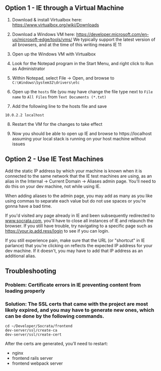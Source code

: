 ## Option 1 - IE through a Virtual Machine

1. Download & install Virtualbox here: https://www.virtualbox.org/wiki/Downloads

2. Download a Windows VM here: https://developer.microsoft.com/en-us/microsoft-edge/tools/vms/
We typically support the latest version of all browsers, and at the time of this writing means IE 11

3. Open up the Windows VM with Virtualbox

4. Look for the Notepad program in the Start Menu, and right click to Run as Administrator

5. Within Notepad, select File → Open, and browse to `C:\Windows\System32\drivers\etc`

6. Open up the `hosts` file (you may have change the file type next to `File name` to `All Files` from `Text Documents (*.txt)`

7. Add the following line to the hosts file and save
```
10.0.2.2 localhost
```

8. Restart the VM for the changes to take effect

9. Now you should be able to open up IE and browse to https://localhost assuming your local stack is running on your host machine without issues

## Option 2 - Use IE Test Machines
Add the static IP address by which your machine is known when it is connected
to the same network that the IE test machines are using, as an alias in the
Internal -> Current Domain -> Aliases admin page. You'll need to do this on
your dev machine, not while using IE.

When adding aliases to the admin page, you may add as many as you like using
commas to separate each value but do not use spaces or you're gonna have a
bad time.

If you'd visited any page already in IE and been subsequently redirected
to www.socrata.com, you'll have to close all instances of IE and relaunch the
browser. If you still have trouble, try navigating to a specific page such as
https://your.ip.add.ress/login to see if you can login.

If you still experience pain, make sure that the URL (or "shortcut" in IE
parlance) that you're clicking on reflects the expected IP address for your dev
machine. If it doesn't, you may have to add that IP address as an additional
alias.

## Troubleshooting

### Problem: Certificate errors in IE preventing content from loading properly

### Solution: The SSL certs that came with the project are most likely expired, and you may have to generate new ones, which can be done by the following commands.
```
cd ~/Developer/Socrata/frontend
dev-server/ssl/create-ca
dev-server/ssl/create-cert
```

After the certs are generated, you’ll need to restart:

- nginx
- frontend rails server
- frontend webpack server

